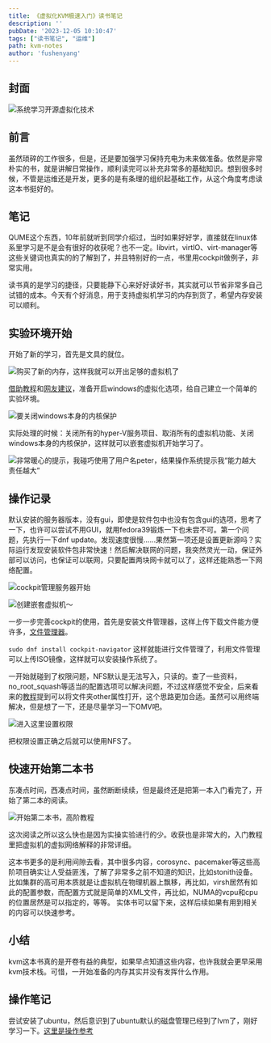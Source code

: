 ```yaml
---
title: 《虚拟化KVM极速入门》读书笔记
description: ''
pubDate: '2023-12-05 10:10:47'
tags: ["读书笔记", "运维"]
path: kvm-notes
author: 'fushenyang'
---
```


## 封面

![系统学习开源虚拟化技术](book-4-KVM-start/KVM-start-frontpage.jpg)

## 前言

虽然琐碎的工作很多，但是，还是要加强学习保持充电为未来做准备。依然是非常朴实的书，就是讲解日常操作，顺利读完可以补充非常多的基础知识。想到很多时候，不管是运维还是开发，更多的是有条理的组织起基础工作，从这个角度考虑读这本书挺好的。

## 笔记

QUME这个东西，10年前就听到同学介绍过，当时如果好好学，直接就在linux体系里学习是不是会有很好的收获呢？也不一定。libvirt，virtIO、virt-manager等这些关键词也真实的的了解到了，并且特别好的一点，书里用cockpit做例子，非常实用。

读书真的是学习的捷径，只要能静下心来好好读好书，其实就可以节省非常多自己试错的成本。今天有个好消息，用于支持虚拟机学习的内存到货了，希望内存安装可以顺利。

## 实验环境开始

开始了新的学习，首先是文具的就位。

![购买了新的内存，这样我就可以开出足够的虚拟机了](book-4-KVM-start/new-ram.png)

[借助教程](https://blog.csdn.net/qq_46499134/article/details/124231658)和[网友建议](https://blog.csdn.net/CNjcdyl/article/details/124802614)，准备开启windows的虚拟化选项，给自己建立一个简单的实验环境。

![要关闭windows本身的内核保护](book-4-KVM-start/set-up-windows.png)

实际处理的时候：关闭所有的hyper-V服务项目、取消所有的虚拟机功能、关闭windows本身的内核保护，这样就可以嵌套虚拟机开始学习了。

![非常暖心的提示，我碰巧使用了用户名peter，结果操作系统提示我“能力越大责任越大”](book-4-KVM-start/peter-with-great-power.jpg)

## 操作记录

默认安装的服务器版本，没有gui，即使是软件包中也没有包含gui的选项，思考了一下，也许可以尝试不用GUI，就用fedora39锻炼一下也未尝不可。第一个问题，先执行一下dnf update。发现速度很慢……果然第一项还是设置更新源吗？实际运行发现安装软件包非常快速！然后解决联网的问题，我突然灵光一动，保证外部可以访问，也保证可以联网，只要配置两块网卡就可以了，这样还能熟悉一下网络配置。

![cockpit管理服务器开始](book-4-KVM-start/cockpit-start.png)

![创建嵌套虚拟机～](book-4-KVM-start/create-vm.png)

一步一步完善cockpit的使用，首先是安装文件管理器，这样上传下载文件能方便许多，[文件管理器](https://github.com/45Drives/cockpit-navigator)。

```sudo dnf install cockpit-navigator```
这样就能进行文件管理了，利用文件管理可以上传ISO镜像，这样就可以安装操作系统了。

一开始就碰到了权限问题，NFS默认是无法写入，只读的。查了一些资料，no_root_squash等适当的配置选项可以解决问题，不过这样感觉不安全，后来看来的[教程](https://blog.csdn.net/iamwayne10/article/details/107509098)提到可以将文件夹other属性打开，这个思路更加合适。虽然可以用终端解决，但是想了一下，还是尽量学习一下OMV吧。

![进入这里设置权限](book-4-KVM-start/NFS-seting.png)

把权限设置正确之后就可以使用NFS了。

## 快速开始第二本书

东凑点时间，西凑点时间，虽然断断续续，但是最终还是把第一本入门看完了，开始了第二本的阅读。

![开始第二本书，高阶教程](book-4-KVM-start/kvm-advance.jpg)

这次阅读之所以这么快也是因为实操实验进行的少。收获也是非常大的，入门教程里把虚拟机的虚拟网络解释的非常详细。

这本书更多的是利用间隙去看，其中很多内容，corosync、pacemaker等这些高阶项目确实让人受益匪浅，了解了非常多之前不知道的知识，比如stonith设备。比如集群的高可用本质就是让虚拟机在物理机器上飘移，再比如，virsh居然有如此的配置参数，而配置方式就是简单的XML文件，再比如，NUMA的vcpu和cpu的位置居然是可以指定的，等等。
实体书可以留下来，这样后续如果有用到相关的内容可以快速参考。

## 小结

kvm这本书真的是开卷有益的典型，如果早点知道这些内容，也许我就会更早采用kvm技术栈。可惜，一开始准备的内存其实并没有发挥什么作用。

## 操作笔记

尝试安装了ubuntu，然后意识到了ubuntu默认的磁盘管理已经到了lvm了，刚好学习一下。[这里是操作参考](https://cloud.tencent.com/developer/article/1965711)
